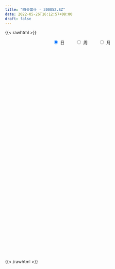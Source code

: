 ```yaml
---
title: "四会富仕 - 300852.SZ"
date: 2022-05-26T16:12:57+08:00
draft: false
---
```

{{< rawhtml >}}
    <div style="text-align: center">
        <label style="padding: 1rem;"><input style="margin-right: .5rem" type="radio" name="period" value="D" checked onclick="period_change(this)">日</label>
        <label style="padding: 1rem;"><input style="margin-right: .5rem" type="radio" name="period" value="W" onclick="period_change(this)">周</label>
        <label style="padding: 1rem;"><input style="margin-right: .5rem" type="radio" name="period" value="M" onclick="period_change(this)">月</label>
    </div>
    <div id="chart" style="height: 700px;"></div> 
    <script type="text/javascript">
        const D_v = [6355.97,6239.52,6239.4,5469.6,8188.4,17701.32,11639.97,9550.2,11414.29,10629.6,7744.57,6947.78,9474.33,14099.46,9581.27,12526.8,8016.8,7716.0,7301.0,7499.5,6749.2,15510.49,20027.82,16187.12,10547.89,10579.13,39900.69,40925.95,23413.0,16955.4,14381.4,21689.4,18034.52,8801.92,7594.4,10799.76,9450.0,13800.2,10454.0,10166.4,19025.38,11201.96,21485.35,12913.56,11357.76,15947.4,17629.76,14369.2,22989.2,17815.0,100094.57,84507.73,95332.09,129466.63,108164.11,77604.13,63069.67,50331.0,75831.07,54441.89,50918.67,45174.4,33867.75,37354.8,32886.49,31616.89,23314.69,21381.04,29096.87,26281.89,25693.09,21343.6,18520.25,18992.25,24260.4,25489.6,16930.2,15190.8,17694.4,20620.62,15659.84,37320.4,41275.5,26914.02,17673.6,12925.0,14509.8,15925.6,11181.0,5907.41,13168.8,8358.6,10038.2,8434.0,9003.6,5529.8,8120.6,7849.2,6660.11,8386.8,6190.4,18066.8,23061.95,15673.75,16049.35,16981.49,10519.4,11382.4,15964.0,13084.2,11715.2,16061.2,38200.2,51163.41,27104.2,22506.8,36181.38,29602.19,20092.0,19443.0,20696.4,40672.41,67062.58,36572.0,27313.56,37076.2,20888.95,45884.61,34293.0,46129.2,54581.67,37405.0,28404.07,33060.8,18898.6,24268.75,24385.0,25930.8,20547.6,13776.0,13978.6,13080.06,10593.66,10362.86,12929.2,13510.26,12086.41,10345.2,11528.59,20957.2,21889.52,25538.6,18105.58,13920.39,14038.8,19335.4,12155.09,12384.4,28623.0,13211.0,15603.8,13230.4,8533.2,8356.4,8297.19,10502.4,20778.46,13988.8,9535.8,42925.61,16754.92,8978.9,12424.96,11242.8,10654.21,9199.4,13568.4,12375.6,15300.96,13475.8,13967.0,9361.0,20220.2,10137.6,11291.39,8958.2,8450.2,8236.6,12897.0,14513.26,8861.0,7210.2,8812.0,8424.6,8280.3,7378.4,8882.2,8771.6,9347.62,10957.46,7617.6,10525.0,11096.4,11529.4,11318.6,6240.2,6507.6,6189.0,8711.2,9230.0,12283.8,8509.0,9682.4,9443.26,5944.2,10126.32,7181.66,5917.4,8297.1,9108.08,7326.19,5004.0,4135.0,4373.27,7528.11,7685.2,22782.43,21340.67,9361.78,14021.2,8962.4,9769.18,7039.2,8193.4,10990.2,5329.03,5246.0,7786.4,12914.0,6064.2,6357.2,31733.31,17574.4,12123.8,8748.2,8389.0,9820.0,17146.0,8931.2,8301.4]
const D_histogram = [0.0,0.0385203419,0.0315072497,0.0335136436,0.0700351326,0.2505220273,0.3002938586,0.3159923262,0.3390981279,0.2480379702,0.1976212468,0.1799195272,0.0885162599,0.0938009319,0.0480584469,0.1064981854,0.1044203154,0.0661774958,0.046905038,-0.0201941755,-0.1288698715,-0.1161559875,-0.0069163575,0.0263888796,0.0551321397,0.0478130161,0.2991800951,0.5150583598,0.4953872631,0.4107009494,0.2508855179,0.2784924501,0.1044759022,-0.0342060642,-0.1029773725,-0.2447119892,-0.2612516239,-0.2521805845,-0.3134628623,-0.3183007116,-0.1712137994,-0.1414676867,0.0092680265,0.0694044251,0.0953351186,0.1386654475,0.1909458316,0.1452557781,0.0970534628,-0.1165033191,0.2945211662,0.2929985613,0.8766382847,1.1863089787,1.9147251586,1.8747482021,1.7418823777,1.265194315,1.2171410457,1.0352244199,0.8511016059,0.4686959915,0.1218150793,-0.3212970831,-0.6201537856,-1.0148625465,-1.2862394601,-1.4113687007,-1.359279363,-1.2247951907,-1.181856913,-1.1870162866,-1.204815141,-1.1378187099,-1.0230155452,-1.0979062962,-1.0516096587,-1.0550549724,-0.9740584387,-0.7865824834,-0.671751824,-0.3650798191,-0.0847654355,0.0420227687,0.0285719967,0.0352289793,-0.0867729717,-0.2613542705,-0.3966152195,-0.4569316368,-0.3517671302,-0.3307310848,-0.3772989707,-0.3966256503,-0.470223621,-0.4371294621,-0.296221971,-0.1197096572,0.0290913238,0.1412843722,0.1997080623,0.3206848545,0.4498005686,0.5762239557,0.6450219257,0.6827334799,0.613430872,0.6037012203,0.6209742895,0.4886548648,0.3833256534,0.3797736611,0.565629435,0.664035006,0.6302273144,0.5801996853,0.5730811227,0.6014010538,0.5221509024,0.4706332408,0.3585578759,0.4049349489,0.6880929056,0.6971959727,0.6915962222,0.3944772084,0.1977075113,0.2953570909,0.3349426331,0.3258129153,0.3724094062,0.2725529711,0.251607967,0.2970615286,0.2320392203,0.0596049682,-0.0815793733,-0.4046181999,-0.7157912081,-0.8759135715,-0.8861381451,-0.8282656348,-0.8355858403,-0.825906949,-0.8420868746,-0.8142393347,-0.8367108855,-0.8137483472,-0.6991354739,-0.4853971727,-0.2013115006,0.0322334717,0.1314758565,0.1429332562,0.0529786344,0.1276026378,0.1331977346,0.0330459725,-0.2513600154,-0.4096842128,-0.5953232063,-0.6082728527,-0.5740665213,-0.5076358828,-0.5041645249,-0.4305700418,-0.185176228,-0.0497814241,0.0557794727,-0.2141381594,-0.3599540291,-0.4182637936,-0.5850591026,-0.6083270579,-0.6792232472,-0.6648260548,-0.627778673,-0.5713660695,-0.4545780538,-0.4054447571,-0.4319446655,-0.4220130955,-0.2252474662,-0.0992560721,0.0334583746,0.1740874625,0.2828650856,0.3154391686,0.4203345813,0.4163329834,0.446901017,0.4478929433,0.426115327,0.3510844814,0.2464403867,0.1736292954,0.0623012851,-0.0864218473,-0.2095427112,-0.244635435,-0.21647048,-0.2506887997,-0.3437426532,-0.3069744906,-0.1805936531,-0.0547768725,0.0768452078,0.1822927111,0.2742364107,0.2543813921,0.2034408728,0.1775343783,0.092495056,0.1539799085,0.1666998986,0.1572724314,0.152421166,0.1036050311,0.056716251,-0.0308422767,-0.036293664,-0.1307462156,-0.1235348703,-0.1139576093,-0.009046998,-0.0033118299,-0.1471867904,-0.3175872768,-0.4507568143,-0.6279063698,-0.7708117287,-0.7311192779,-0.6737571049,-0.5142556711,-0.3521695776,-0.2210465135,-0.0965550553,0.0608698729,0.2094858233,0.3143180208,0.3848573623,0.5397322077,0.6143116911,0.6421883498,0.6659473372,0.6518151253,0.6463738444,0.5264910401,0.44270942,0.3836619161]
const D_fast = [0.0,0.0481504274,0.0490141476,0.0593989524,0.1134292245,0.356546626,0.4813919221,0.5760884711,0.6839688048,0.6549181396,0.653906728,0.6811848901,0.6119106879,0.6406455928,0.6069177196,0.6919820044,0.7160092133,0.6943107676,0.6867645693,0.614616812,0.4737236481,0.4573985352,0.5649090759,0.6048115328,0.6473378278,0.6519719583,0.978134061,1.3227769157,1.4269526348,1.4449415584,1.3478475065,1.4450775512,1.2971799788,1.1499464963,1.0554308449,0.8525182309,0.7706656902,0.7166915835,0.5770435902,0.492630563,0.5969140253,0.5912932163,0.7443459361,0.821833441,0.8715979141,0.9495946049,1.0496114469,1.0402353379,1.0162963883,0.7736137767,1.2582685536,1.329995589,2.1327948835,2.7390428221,3.9461402918,4.3748503857,4.6774551558,4.5170656719,4.773297664,4.8501871431,4.8788397306,4.6136081141,4.2971809717,3.7737445386,3.3198493896,2.6714249921,2.0784882136,1.6005167977,1.3127862947,1.1410716694,0.8885457188,0.5866322736,0.2676296338,0.0501713875,-0.0907793341,-0.4401466592,-0.6567524363,-0.9239614931,-1.0864795691,-1.0956492347,-1.1487565312,-0.9333544812,-0.6742314564,-0.53693756,-0.5432453328,-0.5277811054,-0.6714762993,-0.9113961657,-1.1458109196,-1.3203602462,-1.303137522,-1.3647842479,-1.5056768764,-1.6241599686,-1.8153138445,-1.8915020511,-1.8246500529,-1.6780651533,-1.5219913414,-1.3744772,-1.2661264943,-1.0649784885,-0.8234126322,-0.5529332561,-0.3228798047,-0.1144848806,-0.0304297705,0.1107658829,0.2832825245,0.273126816,0.2636290179,0.3550204409,0.6822835736,0.9466978961,1.0704470331,1.1654693253,1.3016210433,1.4802912379,1.5315788121,1.5977194608,1.5752835648,1.722894375,2.1780755581,2.3614776184,2.5287769234,2.3302772118,2.1829343925,2.3544232448,2.4777444453,2.5500679563,2.6897667988,2.6580486064,2.7000055941,2.8197245378,2.8127120346,2.6551790245,2.4935998397,2.0694064631,1.5792856529,1.2001848966,0.9684257868,0.8192318883,0.6030152227,0.4062173768,0.1795157325,0.0038034387,-0.2278458334,-0.4083203819,-0.4684913771,-0.376102369,-0.1423445722,0.0992587681,0.2313701171,0.2785608308,0.2018508676,0.3083755305,0.3472700609,0.255379792,-0.0918661998,-0.3526114504,-0.6870812455,-0.852099105,-0.961409404,-1.0218877362,-1.1444575094,-1.1785055368,-0.9794057801,-0.8564563321,-0.7369505671,-1.0604027391,-1.2962071161,-1.459082829,-1.7721429137,-1.9474926334,-2.1881946345,-2.3400039558,-2.4599012422,-2.5463301562,-2.5431866539,-2.5954145464,-2.7299006212,-2.8254723252,-2.6850185624,-2.5838411864,-2.442762146,-2.2586111925,-2.0791172979,-1.9676834228,-1.7577043647,-1.6576227168,-1.5153294289,-1.4023642669,-1.3176130514,-1.3048727766,-1.3479067747,-1.3773105421,-1.4730632312,-1.6433918254,-1.8188983671,-1.9151499496,-1.9411026146,-2.0379931343,-2.216982651,-2.2569581112,-2.1757256869,-2.0636031245,-1.9127697422,-1.7617490611,-1.6012462589,-1.5575059294,-1.5575862305,-1.5391091305,-1.6010246888,-1.5010448591,-1.4466498944,-1.4167592538,-1.3835052276,-1.4064201048,-1.4391298221,-1.534398919,-1.5489237223,-1.6760628278,-1.6997352001,-1.7186473414,-1.6159984795,-1.6110912689,-1.791762927,-2.0415602327,-2.2874189738,-2.6215451216,-2.9571534127,-3.1002407814,-3.2113178847,-3.1803803687,-3.1063366695,-3.0304752338,-2.9301225394,-2.757480143,-2.5564927368,-2.3730810341,-2.2063273521,-1.9165194547,-1.6883620485,-1.4999383024,-1.3096924807,-1.1608709112,-1.004718731,-0.9929787753,-0.9660830404,-0.9292150653]
const D_slow = [0.0,0.0096300855,0.0175068979,0.0258853088,0.0433940919,0.1060245988,0.1810980634,0.260096145,0.3448706769,0.4068801695,0.4562854812,0.501265363,0.5233944279,0.5468446609,0.5588592727,0.585483819,0.6115888979,0.6281332718,0.6398595313,0.6348109874,0.6025935196,0.5735545227,0.5718254333,0.5784226532,0.5922056881,0.6041589422,0.678953966,0.8077185559,0.9315653717,1.034240609,1.0969619885,1.166585101,1.1927040766,1.1841525605,1.1584082174,1.0972302201,1.0319173141,0.968872168,0.8905064525,0.8109312746,0.7681278247,0.732760903,0.7350779097,0.7524290159,0.7762627956,0.8109291574,0.8586656153,0.8949795598,0.9192429255,0.8901170958,0.9637473873,1.0369970277,1.2561565988,1.5527338435,2.0314151331,2.5001021837,2.9355727781,3.2518713568,3.5561566183,3.8149627233,4.0277381247,4.1449121226,4.1753658924,4.0950416217,3.9400031752,3.6862875386,3.3647276736,3.0118854984,2.6720656577,2.36586686,2.0704026318,1.7736485601,1.4724447749,1.1879900974,0.9322362111,0.6577596371,0.3948572224,0.1310934793,-0.1124211304,-0.3090667512,-0.4770047072,-0.568274662,-0.5894660209,-0.5789603287,-0.5718173295,-0.5630100847,-0.5847033276,-0.6500418952,-0.7491957001,-0.8634286093,-0.9513703919,-1.0340531631,-1.1283779057,-1.2275343183,-1.3450902235,-1.4543725891,-1.5284280818,-1.5583554961,-1.5510826652,-1.5157615721,-1.4658345566,-1.385663343,-1.2732132008,-1.1291572119,-0.9679017304,-0.7972183605,-0.6438606425,-0.4929353374,-0.337691765,-0.2155280488,-0.1196966355,-0.0247532202,0.1166541386,0.2826628901,0.4402197187,0.58526964,0.7285399207,0.8788901841,1.0094279097,1.1270862199,1.2167256889,1.3179594261,1.4899826525,1.6642816457,1.8371807012,1.9358000033,1.9852268812,2.0590661539,2.1428018122,2.224255041,2.3173573926,2.3854956353,2.4483976271,2.5226630092,2.5806728143,2.5955740563,2.575179213,2.474024663,2.295076861,2.0760984681,1.8545639319,1.6474975232,1.4386010631,1.2321243258,1.0216026072,0.8180427735,0.6088650521,0.4054279653,0.2306440968,0.1092948036,0.0589669285,0.0670252964,0.0998942605,0.1356275746,0.1488722332,0.1807728927,0.2140723263,0.2223338194,0.1594938156,0.0570727624,-0.0917580392,-0.2438262523,-0.3873428827,-0.5142518534,-0.6402929846,-0.747935495,-0.794229552,-0.8066749081,-0.7927300399,-0.8462645797,-0.936253087,-1.0408190354,-1.187083811,-1.3391655755,-1.5089713873,-1.675177901,-1.8321225693,-1.9749640866,-2.0886086001,-2.1899697894,-2.2979559557,-2.4034592296,-2.4597710962,-2.4845851142,-2.4762205206,-2.432698655,-2.3619823836,-2.2831225914,-2.1780389461,-2.0739557002,-1.962230446,-1.8502572101,-1.7437283784,-1.655957258,-1.5943471614,-1.5509398375,-1.5353645162,-1.5569699781,-1.6093556559,-1.6705145146,-1.7246321346,-1.7873043346,-1.8732399979,-1.9499836205,-1.9951320338,-2.0088262519,-1.98961495,-1.9440417722,-1.8754826695,-1.8118873215,-1.7610271033,-1.7166435088,-1.6935197448,-1.6550247676,-1.613349793,-1.5740316851,-1.5359263936,-1.5100251359,-1.4958460731,-1.5035566423,-1.5126300583,-1.5453166122,-1.5762003298,-1.6046897321,-1.6069514816,-1.607779439,-1.6445761366,-1.7239729559,-1.8366621594,-1.9936387519,-2.186341684,-2.3691215035,-2.5375607798,-2.6661246975,-2.7541670919,-2.8094287203,-2.8335674841,-2.8183500159,-2.7659785601,-2.6873990549,-2.5911847143,-2.4562516624,-2.3026737396,-2.1421266522,-1.9756398179,-1.8126860365,-1.6510925754,-1.5194698154,-1.4087924604,-1.3128769814]
const D_data = [['2021-05-17', 38.7212, 38.0384, 37.8108, 39.5623],['2021-05-18', 38.2957, 38.642, 37.8998, 38.83],['2021-05-19', 39.0378, 38.1868, 38.078, 39.0378],['2021-05-20', 38.1769, 38.3155, 38.1769, 38.7706],['2021-05-21', 38.3649, 38.8993, 38.3352, 39.0675],['2021-05-24', 38.83, 41.4325, 38.454, 41.5216],['2021-05-25', 40.9675, 40.6607, 40.3737, 41.4424],['2021-05-26', 40.2847, 40.6904, 39.9779, 41.0268],['2021-05-27', 40.5222, 41.195, 40.5222, 42.056],['2021-05-28', 41.0664, 39.869, 39.7305, 41.0664],['2021-05-31', 39.6415, 40.2352, 39.6415, 40.7399],['2021-06-01', 39.9878, 40.6805, 39.5821, 41.0565],['2021-06-02', 40.6706, 39.6415, 39.4139, 41.1555],['2021-06-03', 40.0769, 40.7695, 39.7602, 41.8383],['2021-06-04', 40.5815, 40.156, 39.8592, 41.1654],['2021-06-07', 40.344, 41.6403, 40.344, 42.1747],['2021-06-08', 41.8086, 41.2049, 40.7695, 41.8086],['2021-06-09', 40.9773, 40.7992, 40.3539, 41.7393],['2021-06-10', 40.6013, 41.0169, 40.3935, 41.2247],['2021-06-11', 41.007, 40.2847, 40.2253, 41.3336],['2021-06-15', 39.8295, 39.3149, 39.1665, 40.2748],['2021-06-16', 39.5722, 40.5617, 39.5722, 42.1252],['2021-06-17', 39.9383, 42.1351, 39.9383, 42.4122],['2021-06-18', 42.145, 41.6601, 41.1753, 42.7289],['2021-06-21', 41.6799, 41.8877, 41.1258, 42.4221],['2021-06-22', 41.9768, 41.6206, 40.8586, 42.1549],['2021-06-23', 41.4128, 45.7569, 41.4128, 46.6178],['2021-06-24', 46.0636, 47.0136, 45.5986, 49.6755],['2021-06-25', 46.0142, 45.1236, 44.8267, 46.7069],['2021-06-28', 44.8861, 44.5298, 43.7679, 46.0933],['2021-06-29', 44.6288, 43.3424, 43.1643, 44.7179],['2021-06-30', 43.7184, 45.7074, 43.2929, 46.1032],['2021-07-01', 45.8163, 43.1049, 43.0455, 45.8756],['2021-07-02', 42.6497, 42.8971, 42.5013, 43.7976],['2021-07-05', 43.4215, 43.3226, 42.6695, 43.6491],['2021-07-06', 43.2434, 41.858, 41.4128, 43.2533],['2021-07-07', 41.6008, 42.9466, 41.6008, 43.2335],['2021-07-08', 42.5507, 43.184, 42.0856, 43.9757],['2021-07-09', 42.6596, 42.0659, 41.8679, 43.3424],['2021-07-12', 42.1648, 42.4617, 41.4919, 42.907],['2021-07-13', 42.5606, 44.6684, 42.2341, 45.8954],['2021-07-14', 44.6585, 43.659, 43.2335, 44.6585],['2021-07-15', 43.3523, 45.7173, 43.1544, 46.0142],['2021-07-16', 45.4897, 45.2918, 44.6189, 46.1527],['2021-07-19', 44.708, 45.272, 43.6392, 45.3116],['2021-07-20', 44.6783, 45.8855, 44.5397, 46.9048],['2021-07-21', 45.6183, 46.5089, 44.708, 46.5089],['2021-07-22', 46.8058, 45.559, 45.1829, 46.8058],['2021-07-23', 46.1131, 45.4996, 45.1829, 47.3797],['2021-07-26', 44.6585, 42.8377, 42.3528, 44.8564],['2021-07-27', 43.57, 51.4072, 42.8971, 51.4072],['2021-07-28', 50.9718, 47.7261, 44.5496, 50.9718],['2021-07-29', 49.1609, 57.2753, 49.1609, 57.2753],['2021-07-30', 56.919, 57.2951, 56.4045, 65.1917],['2021-08-02', 55.4248, 66.864, 55.4248, 68.7541],['2021-08-03', 64.0438, 60.9465, 59.5908, 64.8058],['2021-08-04', 60.3033, 61.1543, 57.6117, 62.7772],['2021-08-05', 59.9669, 56.8399, 56.4045, 60.2439],['2021-08-06', 56.9982, 62.2725, 56.2164, 65.2412],['2021-08-09', 62.2329, 61.4017, 59.8679, 66.3198],['2021-08-10', 60.897, 61.6986, 58.6013, 62.9949],['2021-08-11', 61.2137, 58.7893, 57.3149, 61.2137],['2021-08-12', 57.8888, 58.0867, 56.9982, 60.2142],['2021-08-13', 58.0768, 55.2467, 55.0389, 58.0768],['2021-08-16', 54.8608, 55.2368, 53.0103, 56.0086],['2021-08-17', 54.4254, 52.0405, 51.9515, 55.2071],['2021-08-18', 52.1989, 51.3577, 51.1697, 52.941],['2021-08-19', 51.3577, 51.4864, 50.9125, 52.6244],['2021-08-20', 51.1005, 52.8025, 49.7646, 53.2082],['2021-08-23', 52.9113, 53.6634, 52.001, 53.7426],['2021-08-24', 53.6139, 52.3473, 51.6645, 53.6139],['2021-08-25', 51.9614, 51.1697, 51.1302, 53.5051],['2021-08-26', 51.8822, 50.2198, 50.1307, 51.902],['2021-08-27', 50.9619, 50.6651, 49.9724, 51.6546],['2021-08-30', 49.9724, 51.0411, 49.9724, 52.7827],['2021-08-31', 50.5265, 48.0329, 47.7063, 51.0411],['2021-09-01', 48.0131, 48.686, 47.0037, 48.8344],['2021-09-02', 48.3891, 47.3699, 47.162, 48.488],['2021-09-03', 47.5084, 47.825, 46.3011, 48.1714],['2021-09-06', 47.548, 49.151, 47.1126, 49.3391],['2021-09-07', 48.686, 48.4188, 48.2011, 49.3687],['2021-09-08', 48.7552, 51.4765, 48.4979, 52.4463],['2021-09-09', 50.5463, 52.4759, 49.9724, 54.0295],['2021-09-10', 52.4463, 51.5557, 50.8729, 53.3962],['2021-09-13', 51.338, 50.0515, 49.725, 51.8525],['2021-09-14', 50.0515, 50.2297, 49.6755, 51.1104],['2021-09-15', 50.4474, 48.2011, 47.9042, 50.4474],['2021-09-16', 48.2308, 46.5089, 46.4001, 48.4782],['2021-09-17', 47.0829, 45.7965, 45.3413, 47.0829],['2021-09-22', 45.5194, 45.747, 45.3215, 46.1725],['2021-09-23', 45.7668, 47.4886, 45.7668, 47.8943],['2021-09-24', 47.4886, 46.3605, 46.1923, 47.4886],['2021-09-27', 46.1428, 45.0048, 44.7574, 47.3501],['2021-09-28', 45.747, 44.6882, 44.0351, 45.747],['2021-09-29', 44.6288, 43.2236, 43.184, 44.6288],['2021-09-30', 43.3919, 43.8866, 43.3919, 44.5002],['2021-10-08', 44.7772, 45.2027, 44.0153, 45.8657],['2021-10-11', 45.0444, 46.123, 45.0246, 46.6079],['2021-10-12', 45.6777, 46.4001, 45.1434, 46.4397],['2021-10-13', 46.4397, 46.499, 45.648, 46.9542],['2021-10-14', 45.8855, 46.2121, 45.8756, 47.0037],['2021-10-15', 46.0636, 47.4886, 42.0955, 48.2901],['2021-10-18', 50.8531, 48.3891, 48.3693, 50.8531],['2021-10-19', 48.8443, 49.2896, 48.0032, 50.3583],['2021-10-20', 48.8839, 49.438, 48.8146, 51.3182],['2021-10-21', 49.626, 49.7448, 48.488, 50.764],['2021-10-22', 49.7448, 48.7354, 48.5078, 50.3187],['2021-10-25', 48.9927, 49.6755, 48.0427, 49.8734],['2021-10-26', 49.5667, 50.4672, 48.9828, 50.8333],['2021-10-27', 49.9724, 48.686, 48.211, 50.6453],['2021-10-28', 48.0922, 48.7057, 47.9933, 50.2692],['2021-10-29', 48.8344, 49.9823, 48.0922, 50.4078],['2021-11-01', 49.9823, 53.2379, 49.8239, 53.9702],['2021-11-02', 53.416, 53.4358, 52.6244, 55.9097],['2021-11-03', 53.5051, 52.5254, 51.5853, 53.9999],['2021-11-04', 52.6343, 52.6541, 52.3473, 53.4853],['2021-11-05', 52.8421, 53.5941, 52.8421, 55.0686],['2021-11-08', 53.5348, 54.6826, 52.8421, 55.217],['2021-11-09', 54.9201, 53.7822, 53.2082, 55.1873],['2021-11-10', 53.9702, 54.3264, 52.753, 54.6629],['2021-11-11', 53.4358, 53.6238, 53.0499, 54.5144],['2021-11-12', 53.2577, 55.9196, 52.941, 56.5331],['2021-11-15', 59.195, 60.422, 57.5919, 64.0834],['2021-11-16', 60.3924, 58.5617, 58.1956, 61.1543],['2021-11-17', 58.3935, 59.195, 57.6909, 59.5413],['2021-11-18', 58.5518, 55.4248, 55.3654, 59.2445],['2021-11-19', 55.9097, 55.8602, 55.4743, 57.0873],['2021-11-22', 56.3847, 59.7689, 56.3748, 61.2335],['2021-11-23', 59.9471, 59.9669, 58.2549, 60.2934],['2021-11-24', 60.996, 60.0163, 59.8679, 62.9355],['2021-11-25', 61.4116, 61.4215, 60.8871, 64.974],['2021-11-26', 61.5798, 60.0361, 60.0163, 63.3214],['2021-11-29', 58.9476, 61.2533, 58.9476, 61.5501],['2021-11-30', 61.5501, 62.7277, 60.4616, 63.6282],['2021-12-01', 62.4011, 61.8668, 61.3225, 63.0246],['2021-12-02', 62.3418, 60.3627, 59.2841, 63.2126],['2021-12-03', 60.3726, 60.2637, 58.8289, 62.6881],['2021-12-06', 60.2439, 56.8893, 56.4045, 60.6101],['2021-12-07', 57.1961, 55.2071, 54.3561, 57.9877],['2021-12-08', 55.1576, 55.4941, 54.9003, 56.068],['2021-12-09', 55.4941, 56.4836, 55.1576, 56.8992],['2021-12-10', 56.5232, 57.0279, 56.0581, 57.6909],['2021-12-13', 57.0675, 55.8998, 55.4149, 57.2258],['2021-12-14', 55.8404, 55.6425, 55.504, 56.8794],['2021-12-15', 55.9592, 54.7915, 54.6826, 55.9592],['2021-12-16', 54.2077, 54.841, 54.2077, 56.7607],['2021-12-17', 54.4254, 53.6634, 53.4853, 54.7024],['2021-12-20', 53.4655, 53.6436, 52.9311, 54.3066],['2021-12-21', 53.6436, 54.6035, 53.0895, 54.9003],['2021-12-22', 54.7519, 56.2857, 54.267, 57.1466],['2021-12-23', 56.2857, 58.2549, 55.8701, 58.5617],['2021-12-24', 58.2549, 58.9674, 57.6117, 59.4523],['2021-12-27', 58.3935, 58.2648, 57.1961, 59.4919],['2021-12-28', 58.5815, 57.5919, 57.2555, 58.9278],['2021-12-29', 57.8888, 56.2066, 55.5633, 57.8888],['2021-12-30', 56.731, 58.3242, 56.3055, 59.007],['2021-12-31', 58.3242, 57.8096, 57.107, 58.532],['2022-01-04', 57.8789, 56.3253, 55.6128, 58.0075],['2022-01-05', 56.0383, 52.9113, 52.0603, 56.4045],['2022-01-06', 52.7332, 53.04, 51.8723, 53.3369],['2022-01-07', 52.9509, 51.3577, 51.1796, 53.6535],['2022-01-10', 51.3577, 52.4759, 50.6651, 53.0202],['2022-01-11', 53.1192, 52.6046, 51.8525, 53.1192],['2022-01-12', 52.5947, 52.7827, 52.0306, 52.9212],['2022-01-13', 52.6837, 51.6942, 51.4765, 52.6936],['2022-01-14', 51.5853, 52.3077, 50.7937, 53.2379],['2022-01-17', 51.7536, 54.9696, 51.7536, 55.4743],['2022-01-18', 55.217, 54.4155, 53.8316, 55.4149],['2022-01-19', 54.4155, 54.5837, 53.8712, 55.3061],['2022-01-20', 53.8118, 49.25, 48.9037, 53.8118],['2022-01-21', 48.9432, 49.3193, 48.0922, 49.7745],['2022-01-24', 48.9828, 49.4083, 48.4188, 49.9427],['2022-01-25', 49.0323, 46.8751, 46.7069, 49.7547],['2022-01-26', 46.8751, 47.4985, 46.311, 47.8152],['2022-01-27', 48.0329, 45.9251, 45.5194, 48.3891],['2022-01-28', 46.2912, 46.0735, 45.7767, 47.0235],['2022-02-07', 47.0532, 45.7272, 45.1236, 47.3797],['2022-02-08', 45.0246, 45.4699, 44.5397, 46.4595],['2022-02-09', 45.4204, 45.9944, 44.6882, 46.0439],['2022-02-10', 46.0043, 44.9455, 44.7772, 46.1626],['2022-02-11', 44.797, 43.4018, 43.2533, 44.797],['2022-02-14', 43.1544, 43.1346, 42.7486, 43.7877],['2022-02-15', 43.3919, 45.4303, 43.1247, 45.5194],['2022-02-16', 46.0142, 44.9356, 44.6387, 46.123],['2022-02-17', 45.1137, 45.3413, 44.8168, 45.9152],['2022-02-18', 45.1137, 45.9152, 45.0444, 45.9746],['2022-02-21', 45.836, 46.034, 45.5689, 46.4298],['2022-02-22', 45.6579, 45.371, 44.8267, 45.9746],['2022-02-23', 45.5095, 46.6277, 45.1236, 47.2808],['2022-02-24', 46.3506, 45.5689, 44.9257, 47.4886],['2022-02-25', 45.9152, 46.1329, 45.8459, 46.9443],['2022-02-28', 46.123, 45.935, 45.2126, 46.5683],['2022-03-01', 45.935, 45.6876, 45.371, 46.3209],['2022-03-02', 45.173, 44.8267, 44.6387, 45.4204],['2022-03-03', 45.0048, 43.9757, 43.8767, 45.2819],['2022-03-04', 44.3319, 43.8372, 43.6392, 44.7871],['2022-03-07', 43.758, 42.7289, 42.3528, 43.758],['2022-03-08', 42.7486, 41.3237, 41.1456, 43.1346],['2022-03-09', 41.4424, 40.5617, 39.1665, 41.8284],['2022-03-10', 41.6997, 40.819, 40.6805, 42.432],['2022-03-11', 40.5518, 41.1654, 39.4732, 41.2544],['2022-03-14', 40.6805, 39.9284, 39.4336, 41.1654],['2022-03-15', 39.681, 38.3451, 38.2066, 40.0175],['2022-03-16', 38.7509, 39.2852, 37.1082, 39.3347],['2022-03-17', 39.6513, 40.3737, 39.5821, 41.8383],['2022-03-18', 40.1758, 40.6706, 40.0571, 40.8685],['2022-03-21', 40.7596, 41.1654, 40.4034, 41.4424],['2022-03-22', 40.7498, 41.3039, 40.5815, 41.5216],['2022-03-23', 40.9773, 41.581, 40.1758, 41.7096],['2022-03-24', 41.2148, 40.3242, 40.1659, 41.2445],['2022-03-25', 40.7102, 39.6711, 39.6118, 41.3633],['2022-03-28', 39.2555, 39.681, 38.9092, 40.2352],['2022-03-29', 39.6513, 38.5035, 38.2759, 40.3341],['2022-03-30', 39.1863, 40.1362, 38.741, 40.1461],['2022-03-31', 39.9383, 39.6217, 39.592, 40.1461],['2022-04-01', 39.5821, 39.2555, 38.6024, 39.6316],['2022-04-06', 39.2555, 39.1764, 38.929, 39.8987],['2022-04-07', 38.8894, 38.3649, 38.2066, 39.3545],['2022-04-08', 38.3155, 37.979, 37.0983, 38.5826],['2022-04-11', 37.8801, 36.9004, 36.7619, 38.0285],['2022-04-12', 36.9004, 37.4348, 36.1088, 37.4842],['2022-04-13', 37.2467, 35.7624, 35.7624, 37.2566],['2022-04-14', 36.2176, 36.4749, 35.9603, 36.6431],['2022-04-15', 36.0989, 36.2275, 35.5546, 36.3759],['2022-04-18', 35.9009, 37.4545, 35.6239, 37.5238],['2022-04-19', 37.5634, 36.277, 36.277, 37.6129],['2022-04-20', 35.6239, 33.7338, 32.9818, 35.6239],['2022-04-21', 33.6448, 32.1209, 31.8042, 34.8025],['2022-04-22', 31.6657, 31.2006, 30.8542, 31.9328],['2022-04-25', 30.89, 29.1, 28.63, 30.89],['2022-04-26', 29.1, 27.8, 27.75, 29.6],['2022-04-27', 27.02, 28.88, 27.02, 28.95],['2022-04-28', 28.88, 28.45, 28.1, 29.09],['2022-04-29', 28.5, 29.47, 28.5, 29.77],['2022-05-05', 29.47, 29.64, 29.01, 30.36],['2022-05-06', 29.0, 29.42, 28.4, 29.95],['2022-05-09', 29.43, 29.5, 29.04, 29.77],['2022-05-10', 29.31, 30.26, 28.99, 30.5],['2022-05-11', 30.19, 30.69, 29.96, 31.72],['2022-05-12', 30.33, 30.65, 30.25, 31.29],['2022-05-13', 30.8, 30.6, 30.3, 31.3],['2022-05-16', 30.8, 32.28, 30.8, 34.03],['2022-05-17', 31.63, 32.02, 31.28, 32.38],['2022-05-18', 32.0, 31.9, 31.69, 32.59],['2022-05-19', 31.49, 32.22, 31.15, 32.28],['2022-05-20', 32.04, 32.03, 31.68, 32.58],['2022-05-23', 32.04, 32.36, 31.72, 32.37],['2022-05-24', 32.39, 30.83, 30.81, 33.51],['2022-05-25', 30.65, 30.91, 30.46, 31.34],['2022-05-26', 31.16, 30.97, 30.05, 31.33]]
const W_v = [771.49,21268.18,259106.44,200260.39,89544.78,103197.98,128224.84,81057.04,68660.99,70160.1,54878.49,31854.0,11209.1,65168.85,90550.77,50803.93,93764.14,130387.68,67422.1,106310.95,70534.31,43009.1,34509.95,35049.0,25111.0,38858.0,36436.44,31658.31,21801.0,27908.0,12963.0,9081.0,47438.34,23707.0,23902.0,41380.5,38081.0,52010.14,32868.85,24012.01,31240.7,42717.39,23976.37,37299.2,32492.89,60935.38,47847.41,43060.1,58474.63,125366.66,79862.64,52098.36,74792.65,82293.32,427216.02,374999.98,221757.51,138295.98,110831.08,99565.4,141790.38,72215.0,27434.81,33005.6,8120.6,47153.31,82285.94,68207.0,175155.99,130506.0,188913.29,218293.48,129017.22,87313.06,59482.39,90259.11,77555.26,69822.2,48919.59,103983.59,52500.27,68687.76,59968.39,52958.06,40105.5,45576.48,50709.6,42921.6,43705.18,21396.16,29946.54,68698.19,47985.38,16319.23,38367.8,78568.71,44198.6]
const W_histogram = [0.0,1.4860900285,2.1212056915,2.7349971005,2.9356968415,3.0711202301,2.8530620117,2.2054234744,1.1656018607,0.616392097,-0.0018280571,-0.2322213524,-0.350406663,-0.3863796327,-0.7663750486,-1.0757167964,-0.6099521379,-0.1882826893,-0.1915447445,-0.1453107121,-0.3162524014,-0.7113832925,-0.8913069737,-1.2156775281,-1.391232333,-1.7484456587,-1.8459642632,-1.8495876187,-2.010584152,-2.3113015273,-2.2435927612,-2.0065896815,-1.6601460205,-1.282535404,-1.1441753768,-0.5540483235,-0.0466074052,0.2128535226,0.3359585478,0.3772027244,0.5285425087,0.2090231124,-0.119137997,-0.3462028731,-0.4447969589,-0.4049041427,-0.3229471274,-0.2282876833,-0.0505470123,0.3033227732,0.3852225956,0.3805303761,0.5798572543,0.7026806031,1.5090128106,2.2629313031,2.1733023809,1.8470863902,1.4050523657,0.8655509243,0.710600691,0.1975596018,-0.1099498634,-0.4661370171,-0.5912311173,-0.5016850234,-0.3474702613,-0.1600082866,0.1897524148,0.5403826348,0.719746849,1.051008783,1.2057452235,1.0179531305,0.6147817059,0.6495518082,0.5431350289,0.0147085823,-0.2781859186,-0.6588049905,-1.08938056,-1.4895757721,-1.5154542574,-1.448413861,-1.4837461662,-1.6020115853,-1.6234758423,-1.6116503595,-1.5386430129,-1.4825489733,-1.4669307705,-1.6831857141,-1.8192393262,-1.7864937622,-1.5670972142,-1.2226864275,-0.9740929538]
const W_fast = [0.0,1.8576125356,3.0230296215,4.3205703057,5.255194257,6.1583977031,6.6536049877,6.557322319,5.8089011704,5.4137894309,4.7951122626,4.5066636292,4.3008766528,4.168308775,3.5967195969,3.01844865,3.331725274,3.7063240503,3.655175809,3.6650821634,3.4150773737,2.8421006595,2.4393502349,1.8110602984,1.2876974103,0.49337267,-0.0656370003,-0.5316572606,-1.1952998318,-2.073842589,-2.5670320132,-2.8316763539,-2.9002691979,-2.8432924325,-2.9909762495,-2.5393612771,-2.0435722101,-1.7308979017,-1.5238032395,-1.3882583817,-1.1047829703,-1.3720465885,-1.7299921972,-2.0436077915,-2.253401117,-2.3147343366,-2.313514103,-2.2759265798,-2.1108226619,-1.681122183,-1.5029167118,-1.4124763373,-1.0681851454,-0.7696916459,0.4138937642,1.7335450826,2.1872417555,2.3227973625,2.2320264293,1.908912719,1.9316126585,1.4679614697,1.1329645387,0.6602431307,0.3873412512,0.3514660892,0.418813286,0.5662731891,0.9634719942,1.4491978729,1.8084987993,2.4025129291,2.8586856754,2.925381865,2.675905867,2.8730639213,2.9024308992,2.3776815981,2.0152406176,1.4699202981,0.7669995886,-0.0055895666,-0.4103316162,-0.7053946851,-1.1116635318,-1.6304318473,-2.0577650648,-2.4488521718,-2.7605055785,-3.0750487823,-3.4261632721,-4.0632146441,-4.6540780878,-5.0679559644,-5.2403337199,-5.2015945401,-5.1965243048]
const W_slow = [0.0,0.3715225071,0.90182393,1.5855732051,2.3194974155,3.087277473,3.800542976,4.3518988446,4.6432993097,4.797397334,4.7969403197,4.7388849816,4.6512833158,4.5546884077,4.3630946455,4.0941654464,3.9416774119,3.8946067396,3.8467205535,3.8103928755,3.7313297751,3.553483952,3.3306572086,3.0267378265,2.6789297433,2.2418183286,1.7803272628,1.3179303582,0.8152843202,0.2374589383,-0.323439252,-0.8250866724,-1.2401231775,-1.5607570285,-1.8468008727,-1.9853129536,-1.9969648049,-1.9437514242,-1.8597617873,-1.7654611062,-1.633325479,-1.5810697009,-1.6108542002,-1.6974049184,-1.8086041581,-1.9098301938,-1.9905669757,-2.0476388965,-2.0602756496,-1.9844449563,-1.8881393074,-1.7930067133,-1.6480423998,-1.472372249,-1.0951190463,-0.5293862206,0.0139393747,0.4757109722,0.8269740636,1.0433617947,1.2210119675,1.2704018679,1.2429144021,1.1263801478,0.9785723685,0.8531511126,0.7662835473,0.7262814757,0.7737195794,0.9088152381,1.0887519503,1.3515041461,1.6529404519,1.9074287346,2.061124161,2.2235121131,2.3592958703,2.3629730159,2.2934265362,2.1287252886,1.8563801486,1.4839862056,1.1051226412,0.7430191759,0.3720826344,-0.0284202619,-0.4342892225,-0.8372018124,-1.2218625656,-1.5924998089,-1.9592325016,-2.3800289301,-2.8348387616,-3.2814622022,-3.6732365057,-3.9789081126,-4.222431351]
const W_data = [['2020-07-17', 21.7001, 38.1325, 21.7001, 38.1325],['2020-07-24', 41.9452, 61.419, 41.9452, 61.419],['2020-07-31', 67.551, 58.0493, 53.7334, 67.551],['2020-08-07', 58.1697, 63.3007, 58.1697, 74.3832],['2020-08-14', 62.4966, 62.8904, 57.9837, 62.9014],['2020-08-21', 63.2624, 65.7841, 59.6247, 69.1374],['2020-08-28', 64.5534, 64.0009, 57.9837, 69.1702],['2020-09-04', 64.2744, 58.8808, 57.4367, 66.736],['2020-09-11', 58.6401, 51.3812, 48.2413, 59.6138],['2020-09-18', 51.5125, 54.6086, 49.9316, 57.3546],['2020-09-25', 54.264, 51.507, 51.4195, 56.3372],['2020-09-30', 51.3046, 54.6524, 50.9163, 55.7956],['2020-10-09', 55.5823, 55.5495, 55.0845, 57.0975],['2020-10-16', 55.7738, 56.5232, 55.3799, 59.8928],['2020-10-23', 57.0811, 51.2554, 50.867, 60.0514],['2020-10-30', 51.425, 50.134, 50.0356, 53.8045],['2020-11-06', 49.5104, 60.1718, 49.1056, 66.9548],['2020-11-13', 61.3478, 62.2668, 58.2791, 66.3038],['2020-11-20', 62.8904, 58.476, 57.1085, 64.8761],['2020-11-27', 58.5198, 59.6247, 57.3765, 68.8584],['2020-12-04', 60.7078, 56.917, 56.8897, 63.7274],['2020-12-11', 56.917, 52.6776, 52.24, 57.6719],['2020-12-18', 52.7925, 53.6623, 51.972, 56.102],['2020-12-25', 53.6623, 50.0903, 49.2752, 54.636],['2020-12-31', 50.0903, 49.959, 47.5904, 50.6318],['2021-01-08', 50.134, 45.3257, 43.8816, 51.7368],['2021-01-15', 45.4844, 46.19, 41.2067, 46.7753],['2021-01-22', 45.7579, 45.829, 44.5818, 47.5795],['2021-01-29', 45.457, 42.0108, 41.0262, 45.457],['2021-02-05', 41.5185, 37.3448, 37.3448, 43.5151],['2021-02-10', 37.4925, 39.4946, 37.126, 40.0306],['2021-02-19', 39.6587, 40.6542, 39.6587, 40.9441],['2021-02-26', 40.5065, 41.989, 40.1838, 46.9613],['2021-03-05', 42.6727, 42.9626, 41.6334, 44.188],['2021-03-12', 42.7493, 40.1455, 40.14, 44.5107],['2021-03-19', 39.9322, 46.83, 39.3305, 47.4646],['2021-03-26', 46.4581, 48.2468, 45.6758, 48.4],['2021-04-02', 48.2468, 47.0051, 45.2437, 49.8769],['2021-04-09', 47.5248, 46.283, 45.6102, 49.1767],['2021-04-16', 46.0861, 45.7305, 43.9801, 47.0434],['2021-04-23', 45.4187, 47.7545, 44.7678, 47.7819],['2021-04-30', 47.6396, 41.4622, 41.3633, 48.214],['2021-05-07', 41.7195, 39.404, 38.5925, 41.7195],['2021-05-14', 38.9092, 38.741, 37.6129, 40.2649],['2021-05-21', 38.7212, 38.8993, 37.8108, 39.5623],['2021-05-28', 38.83, 39.869, 38.454, 42.056],['2021-06-04', 39.6415, 40.156, 39.4139, 41.8383],['2021-06-11', 40.344, 40.2847, 40.2253, 42.1747],['2021-06-18', 39.8295, 41.6601, 39.1665, 42.7289],['2021-06-25', 41.6799, 45.1236, 40.8586, 49.6755],['2021-07-02', 44.8861, 42.8971, 42.5013, 46.1032],['2021-07-09', 43.4215, 42.0659, 41.4128, 43.9757],['2021-07-16', 42.1648, 45.2918, 41.4919, 46.1527],['2021-07-23', 44.708, 45.4996, 43.6392, 47.3797],['2021-07-30', 44.6585, 57.2951, 42.3528, 65.1917],['2021-08-06', 55.4248, 62.2725, 55.4248, 68.7541],['2021-08-13', 62.2329, 55.2467, 55.0389, 66.3198],['2021-08-20', 54.8608, 52.8025, 49.7646, 56.0086],['2021-08-27', 52.9113, 50.6651, 49.9724, 53.7426],['2021-09-03', 49.9724, 47.825, 46.3011, 52.7827],['2021-09-10', 47.548, 51.5557, 47.1126, 54.0295],['2021-09-17', 51.338, 45.7965, 45.3413, 51.8525],['2021-09-24', 45.5194, 46.3605, 45.3215, 47.8943],['2021-09-30', 46.1428, 43.8866, 43.184, 47.3501],['2021-10-08', 44.7772, 45.2027, 44.0153, 45.8657],['2021-10-15', 45.0444, 47.4886, 42.0955, 48.2901],['2021-10-22', 50.8531, 48.7354, 48.0032, 51.3182],['2021-10-29', 48.9927, 49.9823, 47.9933, 50.8333],['2021-11-05', 49.9823, 53.5941, 49.8239, 55.9097],['2021-11-12', 53.5348, 55.9196, 52.753, 56.5331],['2021-11-19', 59.195, 55.8602, 55.3654, 64.0834],['2021-11-26', 56.3847, 60.0361, 56.3748, 64.974],['2021-12-03', 58.9476, 60.2637, 58.8289, 63.6282],['2021-12-10', 60.2439, 57.0279, 54.3561, 60.6101],['2021-12-17', 57.0675, 53.6634, 53.4853, 57.2258],['2021-12-24', 53.4655, 58.9674, 52.9311, 59.4523],['2021-12-31', 58.3935, 57.8096, 55.5633, 59.4919],['2022-01-07', 57.8789, 51.3577, 51.1796, 58.0075],['2022-01-14', 51.3577, 52.3077, 50.6651, 53.2379],['2022-01-21', 51.7536, 49.3193, 48.0922, 55.4743],['2022-01-28', 48.9828, 46.0735, 45.5194, 49.9427],['2022-02-11', 47.0532, 43.4018, 43.2533, 47.3797],['2022-02-18', 43.1544, 45.9152, 42.7486, 46.123],['2022-02-25', 45.836, 46.1329, 44.8267, 47.4886],['2022-03-04', 46.123, 43.8372, 43.6392, 46.5683],['2022-03-11', 43.758, 41.1654, 39.1665, 43.758],['2022-03-18', 40.6805, 40.6706, 37.1082, 41.8383],['2022-03-25', 40.7596, 39.6711, 39.6118, 41.7096],['2022-04-01', 39.2555, 39.2555, 38.2759, 40.3341],['2022-04-08', 39.2555, 37.979, 37.0983, 39.8987],['2022-04-15', 37.8801, 36.2275, 35.5546, 38.0285],['2022-04-22', 35.9009, 31.2006, 30.8542, 37.6129],['2022-04-29', 30.89, 29.47, 27.02, 30.89],['2022-05-06', 29.47, 29.42, 28.4, 30.36],['2022-05-13', 29.43, 30.6, 28.99, 31.72],['2022-05-20', 30.8, 32.03, 30.8, 34.03],['2022-05-27', 32.04, 30.97, 30.05, 33.51]]
const M_v = [281146.11,540944.5300000001,286894.08,217732.6500000001,408804.57,197293.66,128753.75,97390.34,157057.5,152862.09,162448.41,320030.4300000001,663236.79,895634.5499999999,324261.1899999999,205766.85,774333.63,382162.1700000001,275225.65,188824.41,205681.84,178152.59,177454.34]
const M_histogram = [0.0,0.3204667806,-0.0334496594,-0.5425320434,-0.2408812255,-0.640932646,-1.3627217309,-1.7393821252,-1.663774574,-1.7601791347,-1.7891700127,-1.3427823769,-0.22849968,-0.0840769502,-0.2284381218,0.1079053724,1.1520359376,1.4551896494,0.8395961026,0.4186381327,-0.2532741874,-1.2916375361,-1.7587243909]
const M_fast = [0.0,0.4005834758,0.0383046209,-0.6064107739,-0.3649802624,-0.9252648445,-1.9877343621,-2.7992402877,-3.13957638,-3.6760257244,-4.1523091055,-4.041617064,-2.9844592871,-2.8610557948,-3.0625264969,-2.6992066595,-1.3670671099,-0.7001159858,-1.1058105069,-1.4221089436,-2.1573398106,-3.5186125433,-4.4253804958]
const M_slow = [0.0,0.0801166952,0.0717542803,-0.0638787305,-0.1240990369,-0.2843321984,-0.6250126312,-1.0598581625,-1.475801806,-1.9158465897,-2.3631390928,-2.6988346871,-2.7559596071,-2.7769788446,-2.8340883751,-2.8071120319,-2.5191030475,-2.1553056352,-1.9454066095,-1.8407470763,-1.9040656232,-2.2269750072,-2.6666561049]
const M_data = [['2020-07-31', 21.7001, 58.0493, 21.7001, 67.551],['2020-08-31', 58.1697, 63.0709, 57.9837, 74.3832],['2020-09-30', 62.3708, 54.6524, 48.2413, 63.2788],['2020-10-30', 55.5823, 50.134, 50.0356, 60.0514],['2020-11-30', 49.5104, 59.4059, 49.1056, 68.8584],['2020-12-31', 58.5307, 49.959, 47.5904, 63.7274],['2021-01-29', 50.134, 42.0108, 41.0262, 51.7368],['2021-02-26', 41.5185, 41.989, 37.126, 46.9613],['2021-03-31', 42.6727, 45.2929, 39.3305, 49.8769],['2021-04-30', 47.0324, 41.4622, 41.3633, 49.1767],['2021-05-31', 41.7195, 40.2352, 37.6129, 42.056],['2021-06-30', 39.9878, 45.7074, 39.1665, 49.6755],['2021-07-30', 45.8163, 57.2951, 41.4128, 65.1917],['2021-08-31', 55.4248, 48.0329, 47.7063, 68.7541],['2021-09-30', 48.0131, 43.8866, 43.184, 54.0295],['2021-10-29', 44.7772, 49.9823, 42.0955, 51.3182],['2021-11-30', 49.9823, 62.7277, 49.8239, 64.974],['2021-12-31', 62.4011, 57.8096, 52.9311, 63.2126],['2022-01-28', 57.8789, 46.0735, 45.5194, 58.0075],['2022-02-28', 47.0532, 45.935, 42.7486, 47.4886],['2022-03-31', 45.935, 39.6217, 37.1082, 46.3209],['2022-04-29', 39.5821, 29.47, 27.02, 39.8987],['2022-05-31', 29.47, 30.97, 28.4, 34.03]]
        const D_a = [null,null,null,null,null,null,null,null,null,null,null,null,null,null,null,42.1747,null,null,null,null,39.1665,null,null,null,null,null,null,49.6755,null,null,null,null,null,null,null,41.4128,null,null,null,null,null,null,null,null,null,null,null,null,null,null,null,null,null,null,68.7541,null,null,null,null,null,null,null,null,null,null,null,null,null,null,null,null,null,null,null,null,null,null,null,46.3011,null,null,null,54.0295,null,null,null,null,null,null,null,null,null,null,null,43.184,null,null,null,null,null,null,null,null,null,51.3182,null,null,null,null,null,47.9933,null,null,null,null,null,null,null,null,null,null,null,null,null,null,null,null,null,null,null,64.974,null,null,null,null,null,null,null,null,null,null,null,null,null,null,null,null,52.9311,null,null,null,null,59.4919,null,null,null,null,null,null,null,null,50.6651,null,null,null,null,55.4743,null,null,null,null,null,null,null,null,null,null,null,null,null,null,42.7486,null,null,null,null,null,null,null,47.4886,null,null,null,null,null,null,null,null,null,null,null,null,null,37.1082,null,null,null,null,null,null,null,null,null,null,null,null,39.8987,null,null,null,null,null,null,null,null,null,null,null,null,null,null,27.02,null,null,null,null,null,null,null,null,null,34.03,null,null,null,null,null,null,null,null]
const W_a = [null,null,null,74.3832,null,null,null,null,48.2413,null,null,null,null,null,null,null,null,null,null,68.8584,null,null,null,null,null,null,null,null,null,null,37.126,null,null,null,null,null,null,49.8769,null,null,null,null,null,37.6129,null,null,null,null,null,null,null,null,null,null,null,68.7541,null,null,null,null,null,null,null,null,null,42.0955,null,null,null,null,null,64.974,null,null,null,null,null,null,null,null,null,null,null,null,null,null,null,null,null,null,null,null,27.02,null,null,null,null]
const M_a = [null,74.3832,null,null,null,null,null,37.126,null,null,null,null,null,68.7541,null,null,null,null,null,null,null,null,null]
        const D_b = [[{ coord: ['2021-06-07', 42.1747] }, { coord: ['2021-07-06', 41.4128] }],[{ coord: ['2021-08-02', 54.0295] }, { coord: ['2022-02-24', 46.3011] }]]
const W_b = [[{ coord: ['2020-08-07', 68.8584] }, { coord: ['2021-11-26', 48.2413] }]]
const M_b = []
    </script>
{{< /rawhtml >}}